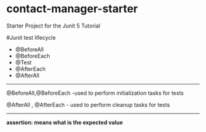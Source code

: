# contact-manager-starter
Starter Project for the Junit 5 Tutorial


#Junit test lifecycle 
<ul>
<li>@BeforeAll</li>
<li>@BeforeEach</li>
<li>@Test</li>
<li>@AfterEach</li>
<li>@AfterAll</li>
</ul>

<hr>


<p>@BeforeAll,@BeforeEach -used to perform initialization tasks for tests</p>
<p>@AfterAll , @AfterEach - used to perform cleanup tasks for tests</p>


<hr>

<p><b>assertion: means what is the expected value</b></p>

